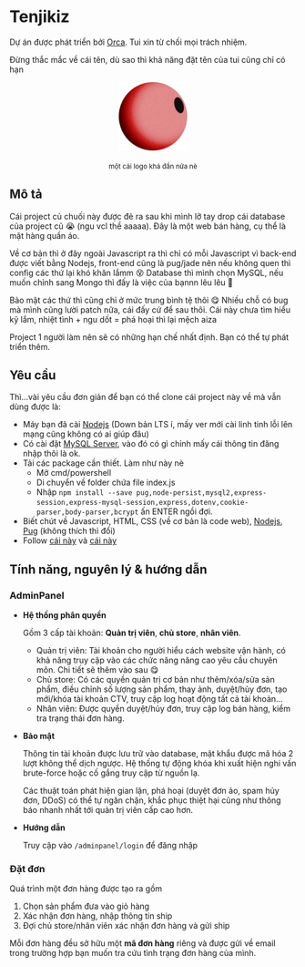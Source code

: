 # Tenjikiz

Dự án được phát triển bởi [Orca](https://www.facebook.com/q2theb). Tui xin từ chối mọi trách nhiệm.

Đừng thắc mắc về cái tên, dù sao thì khả năng đặt tên của tui cũng chỉ có hạn

<p align="center">
    <img width="120px" align="center" src="https://github.com/qxbao/onlinestore/raw/master/public/img/logo.png">
    <p align="center"><sub>một cái logo khá đần nữa nè</sub></p>
</p>

## Mô tả
Cái project củ chuối này được đẻ ra sau khi mình lỡ tay drop cái database của project cũ :sob: (ngu vcl thề aaaaa). Đây là một web bán hàng, cụ thể là mặt hàng quần áo.

Về cơ bản thì ở đây ngoài Javascript ra thì chỉ có mỗi Javascript vì back-end được viết bằng Nodejs, front-end cũng là pug/jade nên nếu không quen thì config các thứ lại khó khăn lắmm :dizzy_face: Database thì mình chọn MySQL, nếu muốn chỉnh sang Mongo thì đấy là việc của bạnnn lêu lêu :triumph:  

Bảo mật các thứ thì cũng chỉ ở mức trung bình tệ thôi :yum: Nhiều chỗ có bug mà mình cũng lười patch nữa, cái đấy cứ để sau thôi. Cái này chưa tìm hiểu kỹ lắm, nhiệt tình + ngu dốt = phá hoại thì lại mệch aiza

Project 1 người làm nên sẽ có những hạn chế nhất định. Bạn có thể tự phát triển thêm.

## Yêu cầu
Thì...vài yêu cầu đơn giản để bạn có thể clone cái project này về mà vẫn dùng được là:
- Máy bạn đã cài [Nodejs](https://nodejs.org/en/download/) (Down bản LTS í, mấy ver mới cài linh tinh lỗi lên mạng cũng không có ai giúp đâu)
- Có cài đặt [MySQL Server](https://dev.mysql.com/downloads/mysql/), vào đó có gì chỉnh mấy cái thông tin đăng nhập thôi là ok.
- Tải các package cần thiết. Làm như này nè
    - Mở cmd/powershell
    - Di chuyển về folder chứa file index.js
    - Nhập ```npm install --save pug,node-persist,mysql2,express-session,express-mysql-session,express,dotenv,cookie-parser,body-parser,bcrypt``` ấn ENTER ngồi đợi.
- Biết chút về Javascript, HTML, CSS (về cơ bản là code web), [Nodejs](https://www.w3schools.com/nodejs/), [Pug](https://pugjs.org/api/getting-started.html) (không thích thì đổi)
- Follow [cái này](https://www.instagram.com/qnba0) và [cái này](https://www.facebook.com/q2theb)

## Tính năng, nguyên lý & hướng dẫn
### AdminPanel
- **Hệ thống phân quyền**

    Gồm 3 cấp tài khoản: **Quản trị viên**, **chủ store**, **nhân viên**.
    - Quản trị viên: Tài khoản cho người hiểu cách website vận hành, có khả năng truy cập vào các chức năng nâng cao yêu cầu chuyên môn. Chi tiết sẽ thêm vào sau :yum:
    - Chủ store: Có các quyền quản trị cơ bản như thêm/xóa/sửa sản phẩm, điều chỉnh số lượng sản phẩm, thay ảnh, duyệt/hủy đơn, tạo mới/khóa tài khoản CTV, truy cập log hoạt động tất cả tài khoản...
    - Nhân viên: Được quyền duyệt/hủy đơn, truy cập log bán hàng, kiểm tra trạng thái đơn hàng.
- **Bảo mật**

    Thông tin tài khoản được lưu trữ vào database, mật khẩu được mã hóa 2 lượt không thể dịch ngược. Hệ thống tự động khóa khi xuất hiện nghi vấn brute-force hoặc cố gắng truy cập từ nguồn lạ.

    Các thuật toán phát hiện gian lận, phá hoại (duyệt đơn ảo, spam hủy đơn, DDoS) có thể tự ngăn chặn, khắc phục thiệt hại cũng như thông báo nhanh nhất tới quản trị viên cấp cao hơn.
- **Hướng dẫn**

    Truy cập vào ``/adminpanel/login`` để đăng nhập

### Đặt đơn

Quá trình một đơn hàng được tạo ra gồm
1. Chọn sản phẩm đưa vào giỏ hàng
2. Xác nhận đơn hàng, nhập thông tin ship
3. Đợi chủ store/nhân viên xác nhận đơn hàng và gửi ship

Mỗi đơn hàng đều sở hữu một **mã đơn hàng** riêng và được gửi về email trong trường hợp bạn muốn tra cứu tình trạng đơn hàng của mình.